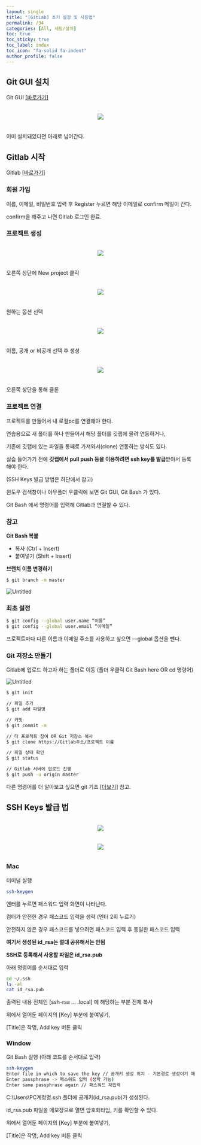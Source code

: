 ```yaml
---
layout: single
title: "[GitLab] 초기 설정 및 사용법"
permalink: /34
categories: [All, 세팅/설치]
toc: true
toc_sticky: true
toc_label: index
toc_icon: "fa-solid fa-indent"
author_profile: false
---
```


## Git GUI 설치 

Git GUI [[바로가기]](https://git-scm.com)

<p align="center" style="margin: 34px 0 34px 0"><img src="../images/gitlab1.png"></p>

이미 설치돼있다면 아래로 넘어간다.

<div class="cl1"></div>

## Gitlab 시작

Gitlab [[바로가기]](https://about.gitlab.com/)

### 회원 가입

이름, 이메일, 비밀번호 입력 후 Register 누르면 해당 이메일로 confirm 메일이 간다.

confirm을 해주고 나면 Gitlab 로그인 완료.

<div class="cl2"></div>

### 프로젝트 생성

<p align="center" style="margin: 34px 0 34px 0"><img src="../images/gitlab2.png"></p>

오른쪽 상단에 New project 클릭

<p align="center" style="margin: 34px 0 34px 0"><img src="../images/gitlab3.png"></p>

원하는 옵션 선택

<p align="center" style="margin: 34px 0 34px 0"><img src="../images/gitlab4.png"></p>

이름, 공개 or 비공개 선택 후 생성

<p align="center" style="margin: 34px 0 34px 0"><img src="../images/gitlab5.png"></p>

오른쪽 상단을 통해 클론

<div class="cl2"></div>

### 프로젝트 연결

프로젝트를 만들어서 내 로컬pc를 연결해야 한다.

<div class="cl3"></div>

연습용으로 새 폴더를 하나 만들어서 해당 폴더를 깃랩에 올려 연동하거나,

기존에 깃랩에 있는 파일을 통째로 가져와서(clone) 연동하는 방식도 있다.

<div class="cl3"></div>

실습 들어가기 전에 **깃랩에서 pull push 등을 이용하려면 ssh key를 발급**받아서 등록해야 한다.

(SSH Keys 발급 방법은 하단에서 참고)

<div class="cl3"></div>

윈도우 검색창이나 아무폴더 우클릭에 보면 Git GUI, Git Bash 가 있다.

Git Bash 에서 명령어를 입력해 Gitlab과 연결할 수 있다.

<div class="cl2"></div>

### 참고

**Git Bash 복붙**

- 복사 (Ctrl + Insert)
- 붙여넣기 (Shift + Insert)

<div class="cl3"></div>

**브랜치 이름 변경하기**

```bash
$ git branch -m master
```

![Untitled](../images/gitlab6.png)

<div class="cl3"></div>

### 최초 설정

```bash
$ git config --global user.name “이름”
$ git config --global user.email “이메일”
```

프로젝트마다 다른 이름과 이메일 주소를 사용하고 싶으면 —global 옵션을 뺀다.

<div class="cl2"></div>

### Git 저장소 만들기

Gitlab에 업로드 하고자 하는 폴더로 이동 (폴더 우클릭 Git Bash here OR cd 명령어)

![Untitled](../images/gitlab7.png)

```bash
$ git init

// 파일 추가
$ git add 파일명

// 커밋
$ git commit -m

// 타 프로젝트 참여 OR Git 저장소 복사
$ git clone https://Gitlab주소/프로젝트 이름

// 파일 상태 확인
$ git status

// Gitlab 서버에 업로드 진행
$ git push -u origin master
```

<div class="cl4"></div>

다른 명령어를 더 알아보고 싶으면 git 기초 [[더보기]](https://preasim.github.io/3) 참고.

<div class="cl1"></div>

## SSH Keys 발급 법

<p align="center" style="margin: 34px 0 34px 0"><img src="../images/gitlab8.png"></p>

<p align="center" style="margin: 34px 0 34px 0"><img src="../images/gitlab9.png"></p>

<div class="cl3"></div>

### Mac

터미널 실행

```bash
ssh-keygen
```

<div class="cl4"></div>

엔터를 누르면 패스워드 입력 화면이 나타난다.

컴터가 안전한 경우 패스코드 입력을 생략 (엔터 2회 누르기)

안전하지 않은 경우 패스코드를 넣으려면 패스코드 입력 후 동일한 패스코드 입력

<div class="cl3"></div>

**여기서 생성된 id_rsa는 절대 공유해서는 안됨**

**SSH로 등록해서 사용할 파일은 id_rsa.pub**

<div class="cl3"></div>

아래 명령어를 순서대로 입력

```bash
cd ~/.ssh
ls -al
cat id_rsa.pub
```

<div class="cl4"></div>

출력된 내용 전체인 [ssh-rsa ... .local] 에 해당하는 부분 전체 복사

위에서 열어둔 페이지의 [Key] 부분에 붙여넣기,

[Title]은 작명, Add key 버튼 클릭

<div class="cl2"></div>

### Window

Git Bash 실행 (아래 코드를 순서대로 입력)

```bash
ssh-keygen
Enter file in which to save the key // 공개키 생성 위치 - 기본경로 생성이기 때문에 엔터
Enter passphrase -> 패스워드 입력 (생략 가능)
Enter same passphrase again // 패스워드 재입력
```

<div class="cl4"></div>

C:\Users\PC계정명\.ssh 폴더에 공개키(id_rsa.pub)가 생성된다.

id_rsa.pub 파일을 메모장으로 열면 암호화타입, 키를 확인할 수 있다.

<div class="cl3"></div>

위에서 열어둔 페이지의 [Key] 부분에 붙여넣기,

[Title]은 작명, Add key 버튼 클릭